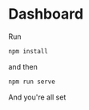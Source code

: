 # Dashboard

Run 

```bash
npm install
```

and then 

```bash
npm run serve
```
And you're all set
